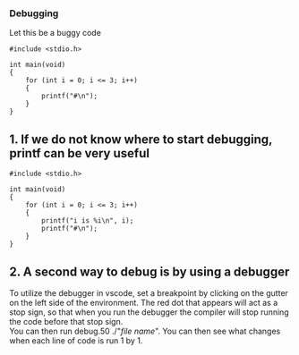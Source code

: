 ### Debugging
Let this be a buggy code 
```
#include <stdio.h>

int main(void)
{
    for (int i = 0; i <= 3; i++)
    {
        printf("#\n");
    }
}
```
## 1. If we do not know where to start debugging, printf can be very useful
```
#include <stdio.h>

int main(void)
{
    for (int i = 0; i <= 3; i++)
    {
        printf("i is %i\n", i);
        printf("#\n");
    }
}
```
## 2. A second way to debug is by using a debugger
To utilize the debugger in vscode, set a breakpoint by clicking on the gutter on the left side of the environment. The red dot that appears will act as a stop sign, so that when you run the debugger the compiler will stop running the code before that stop sign.\
You can then run debug.50 ./"*file name*". You can then see what changes when each line of code is run 1 by 1.
